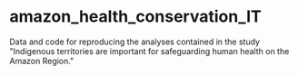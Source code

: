 # amazon_health_conservation_IT
Data and code for reproducing the analyses contained in the study "Indigenous territories are important for safeguarding human health on the Amazon Region."
